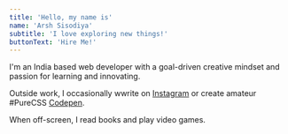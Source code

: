 ```yaml
---
title: 'Hello, my name is'
name: 'Arsh Sisodiya'
subtitle: 'I love exploring new things!'
buttonText: 'Hire Me!'
---
```


I'm an India based web developer with a goal-driven creative mindset and passion for learning and innovating.

Outside work, I occasionally wwrite on [Instagram](https://instagram.com/feelings.of.teenageers) or create amateur #PureCSS [Codepen]('').

When off-screen, I read books and play video games.
